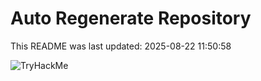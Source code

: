 # Auto Regenerate Repository

This README was last updated: 2025-08-22 11:50:58

 ![TryHackMe](https://tryhackme.com/badge/533634)
